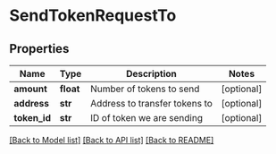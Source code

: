 # SendTokenRequestTo

## Properties
Name | Type | Description | Notes
------------ | ------------- | ------------- | -------------
**amount** | **float** | Number of tokens to send | [optional] 
**address** | **str** | Address to transfer tokens to | [optional] 
**token_id** | **str** | ID of token we are sending | [optional] 

[[Back to Model list]](../README.md#documentation-for-models) [[Back to API list]](../README.md#documentation-for-api-endpoints) [[Back to README]](../README.md)


